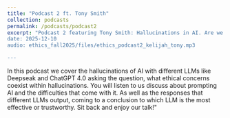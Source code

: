 ```yaml
---
title: "Podcast 2 ft. Tony Smith"
collection: podcasts
permalink: /podcasts/podcast2
excerpt: "Podcast 2 featuring Tony Smith: Hallucinations in AI. Are we receiving credible information?
date: 2025-12-10
audio: ethics_fall2025/files/ethics_podcast2_kelijah_tony.mp3

---
```

In this podcast we cover the hallucinations of AI with different LLMs like Deepseak and ChatGPT 4.0 asking the question, what ethical concerns coexist within hallucinations. You will listen to us discuss about prompting AI and the difficulties that come with it. As well as the responses that different LLMs output, coming to a conclusion to which LLM is the most effective or trustworthy. Sit back and enjoy our talk!"
